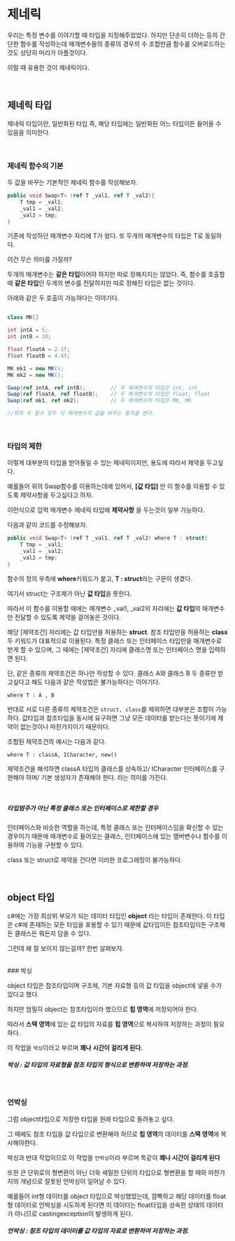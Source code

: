 # 제네릭

우리는 특정 변수를 이야기할 때 타입을 지정해주었었다.
하지만 단순히 더하는 등의 간단한 함수를 작성하는데 매개변수들의 종류의 경우의 수 조합만큼 함수를 오버로드하는것도
상당히 머리가 아플것이다.

이럴 때 유용한 것이 제네릭이다.

<br>

## 제네릭 타입

제네릭 타입이란, 일반화된 타입 즉, 해당 타입에는 일반화된 어느 타입이든 들어올 수 있음을 의미한다.

<br>

### 제네릭 함수의 기본

두 값을 바꾸는 기본적인 제네릭 함수를 작성해보자.

```cs
public void Swap<T> (ref T _val1, ref T _val2){
    T tmp = _val1;
    _val1 = _val2;
    _val2 = tmp;
}
```

기존에 작성하던 매개변수 자리에 T가 왔다.
또 두개의 매개변수의 타입은 T로 동일하다.

이건 무슨 의미를 가질까?

두개의 매개변수는 **같은 타입**이어야 하지만 따로 정해지지는 않았다.
즉, 함수를 호출할 때 **같은 타입**인 두개의 변수를 전달하지만 따로 정해진 타입은 없는 것이다.

아래와 같은 두 호출이 가능하다는 이야기다.

```cs

class MK{}

int intA = 5;
int intB = 10;

float floatA = 2.1f;
float floatB = 4.4f;

MK mk1 = new MK();
MK mk2 = new MK();

Swap(ref intA, ref intB);        // 두 매개변수의 타입은 int, int
Swap(ref floatA, ref floatB);    // 두 매개변수의 타입은 float, float
Swap(ref mk1, ref mk2);          // 두 매개변수의 타입은 MK, MK

//위의 두 함수 모두 각 매개변수의 값을 바꾸는 동작을 한다.
```

<br>

### 타입의 제한

이렇게 대부분의 타입을 받아들일 수 있는 제네릭이지만, 용도에 따라서 제약을 두고싶다.

예를들어 위의 Swap함수를 이용하는데에 있어서, **[값 타입]** 만 이 함수를 이용할 수 있도록 제약사항을 두고싶다고 하자.

이런식으로 입력 매개변수 제네릭 타입에 **제약사항** 을 두는것이 일부 가능하다.

다음과 같이 코드를 수정해보자.
```cs
public void Swap<T> (ref T _val1, ref T _val2) where T : struct{
    T tmp = _val1;
    _val1 = _val2;
    _val2 = tmp;
}
```

함수의 정의 우측에 **where**키워드가 붙고, **T : struct**라는 구문이 생겼다.

여기서 struct는 구조체가 아닌 **값 타입**을 뜻한다.

따라서 이 함수를 이용할 때에는 매개변수 _val1, _val2의 자리에는 **값 타입**의 매개변수만 전달할 수 있도록 제약을 걸어놓은 것이다.

해당 [제약조건] 자리에는 값 타입만을 허용하는 **struct**. 참조 타입만을 허용하는 **class** 두 키워드가 대표적으로 이용된다.
특정 클래스 또는 인터페이스 타입만을 매개변수로 받게 할 수 있으며, 그 때에는 [제약조건] 자리에 클래스명 또는 인터페이스 명을 입력하면 된다.

단, 같은 종류의 제약조건은 하나만 작성할 수 있다.
클래스 A와 클래스 B 두 종류만 받고싶다고 해도 다음과 같은 작성법은 불가능하다는 이야기다.

`where T : A , B`

반대로 서로 다른 종류의 제약조건은 `struct, class`를 제외하면 대부분은 조합이 가능하다.
값타입과 참조타입을 동시에 요구하면 그냥 모든 데이터를 받는다는 뜻이기에 제약이 없는것이나 마찬가지이기 때문이다.

조합된 제약조건의 예시는 다음과 같다.

`where T : classA, ICharacter, new()`

제약조건을 해석하면 classA 타입의 클래스를 상속하고/ ICharacter 인터페이스를 구현해야 하며/ 기본 생성자가 존재해야 한다.
라는 의미를 가진다.

<br>

##### 타입범주가 아닌 특정 클래스 또는 인터페이스로 제한할 경우

인터페이스와 비슷한 역할을 하는데, 특정 클래스 또는 인터페이스임을 확신할 수 있는 경우이기 때문에
매개변수로 들어오는 클래스, 인터페이스에 있는 맴버변수나 함수를 이용하여 기능을 구현할 수 있다.

class 또는 struct로 제약을 건다면 이러한 프로그래밍이 불가능하다.

<br>

## object 타입

c#에는 가장 최상위 부모가 되는 데이터 타입인 **object** 라는 타입이 존재한다.
이 타입은 c#에 존재하는 모든 타입을 포용할 수 있기 때문에 값타입이든 참조타입이든 구조체든 클래스든 뭐든지 담을 수 있다.

그런데 왜 잘 보이지 않는걸까? 한번 살펴보자.

<br>
### 박싱

object 타입은 참조타입이며 구조체, 기본 자료형 등의 값 타입을 object에 넣을 수가 있다고 했다.

하지만 엄밀히 object는 참조타입이라 했으므로 **힙 영역**에 저장되어야 한다.

따라서 **스택 영역**에 있는 값 타입의 자료를 **힙 영역**으로 복사하여 저장하는 과정이 필요하다.

이 작업을 `박싱`이라고 부르며 **꽤나 시간이 걸리게 된다.**

##### 박싱 : 값 타입의 자료형을 참조 타입의 형식으로 변환하여 저장하는 과정.

<br>

### 언박싱

그럼 object타입으로 저장한 타입을 원래 타입으로 돌려놓고 싶다.

그 때에도 참조 타입을 값 타입으로 변환해야 하므로 **힙 영역**의 데이터를 **스택 영역**에 복사해야한다.

박싱과 반대 작업이므로 이 작업을 `언박싱`이라 부르며 똑같이 **꽤나 시간이 걸리게 된다**

또한 큰 단위로의 형변환이 아닌 더욱 세밀한 단위의 타입으로 형변환을 할 때와 마찬가지의 개념으로
잘못된 언박싱이 일어날 수 있다.

예를들어 int형 데이터를 object 타입으로 박싱했었는데, 깜빡하고 해당 데이터를 float형 데이터로 언박싱을 시도하게 된다면
이 데이터는 float타입을 상속한 상태의 데이터가 아니므로 castingexception이 발생하게 된다.

##### 언박싱 : 참조 타입의 데이터를 값 타입의 자료로 변환하여 저장하는 과정.

<br>